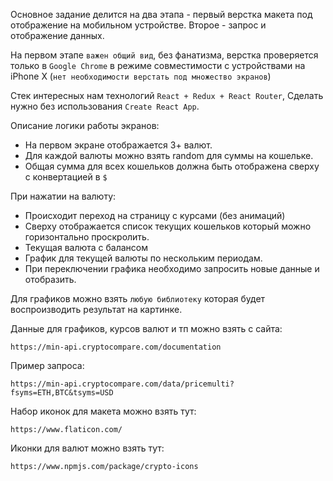 Основное задание делится на два этапа - первый верстка макета под отображение на мобильном устройстве. Второе - запрос и отображение данных.

На первом этапе `важен общий вид`, без фанатизма, верстка проверяется только в `Google Chrome`  в режиме совместимости с устройствами на iPhone X (`нет необходимости верстать под множество экранов`)

Стек интересных нам технологий `React + Redux + React Router`, Сделать нужно без использования `Create React App`.

Описание логики работы экранов:
- На первом экране отображается 3+ валют.
- Для каждой валюты можно взять random для суммы на кошельке.
- Общая сумма для всех кошельков должна быть отображена сверху с конвертацией в `$`

При нажатии на валюту:
- Происходит переход на страницу с курсами (без анимаций)
- Сверху отображается список текущих кошельков который можно горизонтально проскролить.
- Текущая валюта с балансом
- График для текущей валюты по нескольким периодам.
- При переключении графика необходимо запросить новые данные и отобразить.

Для графиков можно взять `любую библиотеку` которая будет воспроизводить результат на картинке.


Данные для графиков, курсов валют и тп можно взять с сайта:
```
https://min-api.cryptocompare.com/documentation
```

Пример запроса:
```
https://min-api.cryptocompare.com/data/pricemulti?fsyms=ETH,BTC&tsyms=USD
```

Набор иконок для макета можно взять тут:
```
https://www.flaticon.com/
```

Иконки для валют можно взять тут:
```
https://www.npmjs.com/package/crypto-icons
```
